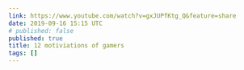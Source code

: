 ```yaml
---
link: https://www.youtube.com/watch?v=gxJUPfKtg_Q&feature=share
date: 2019-09-16 15:15 UTC
# published: false
published: true
title: 12 motiviations of gamers
tags: []
---
```



